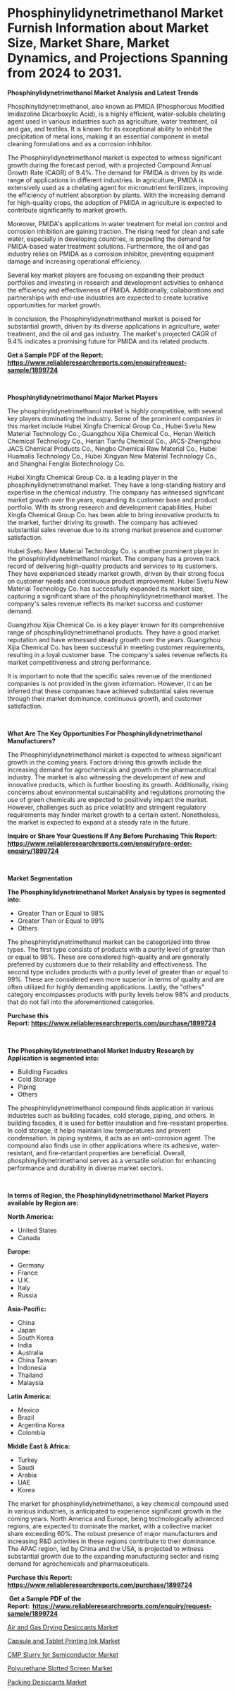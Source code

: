 <p><h1>Phosphinylidynetrimethanol Market Furnish Information about Market Size, Market Share, Market Dynamics, and Projections Spanning from 2024 to 2031.</h1></p><p><strong>Phosphinylidynetrimethanol Market Analysis and Latest Trends</strong></p>
<p><p>Phosphinylidynetrimethanol, also known as PMIDA (Phosphorous Modified Imidazoline Dicarboxylic Acid), is a highly efficient, water-soluble chelating agent used in various industries such as agriculture, water treatment, oil and gas, and textiles. It is known for its exceptional ability to inhibit the precipitation of metal ions, making it an essential component in metal cleaning formulations and as a corrosion inhibitor.</p><p>The Phosphinylidynetrimethanol market is expected to witness significant growth during the forecast period, with a projected Compound Annual Growth Rate (CAGR) of 9.4%. The demand for PMIDA is driven by its wide range of applications in different industries. In agriculture, PMIDA is extensively used as a chelating agent for micronutrient fertilizers, improving the efficiency of nutrient absorption by plants. With the increasing demand for high-quality crops, the adoption of PMIDA in agriculture is expected to contribute significantly to market growth.</p><p>Moreover, PMIDA's applications in water treatment for metal ion control and corrosion inhibition are gaining traction. The rising need for clean and safe water, especially in developing countries, is propelling the demand for PMIDA-based water treatment solutions. Furthermore, the oil and gas industry relies on PMIDA as a corrosion inhibitor, preventing equipment damage and increasing operational efficiency.</p><p>Several key market players are focusing on expanding their product portfolios and investing in research and development activities to enhance the efficiency and effectiveness of PMIDA. Additionally, collaborations and partnerships with end-use industries are expected to create lucrative opportunities for market growth.</p><p>In conclusion, the Phosphinylidynetrimethanol market is poised for substantial growth, driven by its diverse applications in agriculture, water treatment, and the oil and gas industry. The market's projected CAGR of 9.4% indicates a promising future for PMIDA and its related products.</p></p>
<p><strong>Get a Sample PDF of the Report:&nbsp; <a href="https://www.reliableresearchreports.com/enquiry/request-sample/1899724">https://www.reliableresearchreports.com/enquiry/request-sample/1899724</a></strong></p>
<p>&nbsp;</p>
<p><strong>Phosphinylidynetrimethanol Major Market Players</strong></p>
<p><p>The phosphinylidynetrimethanol market is highly competitive, with several key players dominating the industry. Some of the prominent companies in this market include Hubei Xingfa Chemical Group Co., Hubei Svetu New Material Technology Co., Guangzhou Xijia Chemical Co., Henan Weitich Chemical Technology Co., Henan Tianfu Chemical Co., JACS-Zhengzhou JACS Chemical Products Co., Ningbo Chemical Raw Material Co., Hubei Huamalis Technology Co., Hubei Xingyan New Material Technology Co., and Shanghai Fenglai Biotechnology Co.</p><p>Hubei Xingfa Chemical Group Co. is a leading player in the phosphinylidynetrimethanol market. They have a long-standing history and expertise in the chemical industry. The company has witnessed significant market growth over the years, expanding its customer base and product portfolio. With its strong research and development capabilities, Hubei Xingfa Chemical Group Co. has been able to bring innovative products to the market, further driving its growth. The company has achieved substantial sales revenue due to its strong market presence and customer satisfaction.</p><p>Hubei Svetu New Material Technology Co. is another prominent player in the phosphinylidynetrimethanol market. The company has a proven track record of delivering high-quality products and services to its customers. They have experienced steady market growth, driven by their strong focus on customer needs and continuous product improvement. Hubei Svetu New Material Technology Co. has successfully expanded its market size, capturing a significant share of the phosphinylidynetrimethanol market. The company's sales revenue reflects its market success and customer demand.</p><p>Guangzhou Xijia Chemical Co. is a key player known for its comprehensive range of phosphinylidynetrimethanol products. They have a good market reputation and have witnessed steady growth over the years. Guangzhou Xijia Chemical Co. has been successful in meeting customer requirements, resulting in a loyal customer base. The company's sales revenue reflects its market competitiveness and strong performance.</p><p>It is important to note that the specific sales revenue of the mentioned companies is not provided in the given information. However, it can be inferred that these companies have achieved substantial sales revenue through their market dominance, continuous growth, and customer satisfaction.</p></p>
<p>&nbsp;</p>
<p><strong>What Are The Key Opportunities For Phosphinylidynetrimethanol Manufacturers?</strong></p>
<p><p>The Phosphinylidynetrimethanol market is expected to witness significant growth in the coming years. Factors driving this growth include the increasing demand for agrochemicals and growth in the pharmaceutical industry. The market is also witnessing the development of new and innovative products, which is further boosting its growth. Additionally, rising concerns about environmental sustainability and regulations promoting the use of green chemicals are expected to positively impact the market. However, challenges such as price volatility and stringent regulatory requirements may hinder market growth to a certain extent. Nonetheless, the market is expected to expand at a steady rate in the future.</p></p>
<p><strong>Inquire or Share Your Questions If Any Before Purchasing This Report: <a href="https://www.reliableresearchreports.com/enquiry/pre-order-enquiry/1899724">https://www.reliableresearchreports.com/enquiry/pre-order-enquiry/1899724</a></strong></p>
<p>&nbsp;</p>
<p><strong>Market Segmentation</strong></p>
<p><strong>The Phosphinylidynetrimethanol Market Analysis by types is segmented into:</strong></p>
<p><ul><li>Greater Than or Equal to 98%</li><li>Greater Than or Equal to 99%</li><li>Others</li></ul></p>
<p><p>The phosphinylidynetrimethanol market can be categorized into three types. The first type consists of products with a purity level of greater than or equal to 98%. These are considered high-quality and are generally preferred by customers due to their reliability and effectiveness. The second type includes products with a purity level of greater than or equal to 99%. These are considered even more superior in terms of quality and are often utilized for highly demanding applications. Lastly, the "others" category encompasses products with purity levels below 98% and products that do not fall into the aforementioned categories.</p></p>
<p><strong>Purchase this Report:&nbsp;<a href="https://www.reliableresearchreports.com/purchase/1899724">https://www.reliableresearchreports.com/purchase/1899724</a></strong></p>
<p>&nbsp;</p>
<p><strong>The Phosphinylidynetrimethanol Market Industry Research by Application is segmented into:</strong></p>
<p><ul><li>Building Facades</li><li>Cold Storage</li><li>Piping</li><li>Others</li></ul></p>
<p><p>The phosphinylidynetrimethanol compound finds application in various industries such as building facades, cold storage, piping, and others. In building facades, it is used for better insulation and fire-resistant properties. In cold storage, it helps maintain low temperatures and prevent condensation. In piping systems, it acts as an anti-corrosion agent. The compound also finds use in other applications where its adhesive, water-resistant, and fire-retardant properties are beneficial. Overall, phosphinylidynetrimethanol serves as a versatile solution for enhancing performance and durability in diverse market sectors.</p></p>
<p>&nbsp;</p>
<p><strong>In terms of Region, the Phosphinylidynetrimethanol Market Players available by Region are:</strong></p>
<p>
    <p> <strong> North America: </strong>
        <ul>
            <li>United States</li>
            <li>Canada</li>
        </ul>
        </p> 
    <p> <strong> Europe: </strong>
        <ul>
            <li>Germany</li>
            <li>France</li>
            <li>U.K.</li>
            <li>Italy</li>
            <li>Russia</li>
        </ul>
        </p> 
    <p> <strong> Asia-Pacific: </strong>
        <ul>
            <li>China</li>
            <li>Japan</li>
            <li>South Korea</li>
            <li>India</li>
            <li>Australia</li>
            <li>China Taiwan</li>
            <li>Indonesia</li>
            <li>Thailand</li>
            <li>Malaysia</li>
        </ul>
        </p> 
    <p> <strong> Latin America: </strong>
        <ul>
            <li>Mexico</li>
            <li>Brazil</li>
            <li>Argentina Korea</li>
            <li>Colombia</li>
        </ul>
        </p> 
    <p> <strong> Middle East & Africa: </strong>
        <ul>
            <li>Turkey</li>
            <li>Saudi</li>
            <li>Arabia</li>
            <li>UAE</li>
            <li>Korea</li>
        </ul>
    </p>
    </p>
<p><p>The market for phosphinylidynetrimethanol, a key chemical compound used in various industries, is anticipated to experience significant growth in the coming years. North America and Europe, being technologically advanced regions, are expected to dominate the market, with a collective market share exceeding 60%. The robust presence of major manufacturers and increasing R&D activities in these regions contribute to their dominance. The APAC region, led by China and the USA, is projected to witness substantial growth due to the expanding manufacturing sector and rising demand for agrochemicals and pharmaceuticals.</p></p>
<p><strong>Purchase this Report: <a href="https://www.reliableresearchreports.com/purchase/1899724">https://www.reliableresearchreports.com/purchase/1899724</a></strong></p>
<p>&nbsp;<strong>Get a Sample PDF of the Report:&nbsp;&nbsp;<a href="https://www.reliableresearchreports.com/enquiry/request-sample/1899724">https://www.reliableresearchreports.com/enquiry/request-sample/1899724</a></strong></p>
<p><strong></strong></p>
<p><p><a href="https://github.com/marloy8/Market-Research-Report-List-2/blob/main/air-and-gas-drying-desiccants-market.md">Air and Gas Drying Desiccants Market</a></p><p><a href="https://github.com/mahnoor2003/Market-Research-Report-List-2/blob/main/capsule-and-tablet-printing-ink-market.md">Capsule and Tablet Printing Ink Market</a></p><p><a href="https://github.com/abdelrhmankishk22/Market-Research-Report-List-2/blob/main/cmp-slurry-for-semiconductor-market.md">CMP Slurry for Semiconductor Market</a></p><p><a href="https://github.com/maliyahmorrow6654/Market-Research-Report-List-2/blob/main/polyurethane-slotted-screen-market.md">Polyurethane Slotted Screen Market</a></p><p><a href="https://github.com/aliciawhite5576/Market-Research-Report-List-2/blob/main/packing-desiccants-market.md">Packing Desiccants Market</a></p></p>